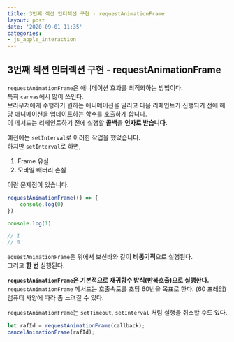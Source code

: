 ```yaml
---
title: 3번째 섹션 인터렉션 구현 - requestAnimationFrame
layout: post
date: '2020-09-01 11:35'
categories:
- js_apple_interaction
---
```


## 3번째 섹션 인터렉션 구현 - requestAnimationFrame

`requestAnimationFrame`은 애니메이션 효과를 최적화하는 방법이다.  
특히 `canvas`에서 많이 쓰인다.  
브라우저에게 수행하기 원하는 애니메이션을 알리고 다음 리페인트가 진행되기 전에 해당 애니메이션을 업데이트하는 함수를 호출하게 합니다.  
이 메서드는 리페인트하기 전에 실행할 **콜백**을 **인자로 받습니다.**

예전에는 `setInterval`로 이러한 작업을 했었습니다.  
하지만 `setInterval`로 하면,

1. Frame 유실
2. 모바일 배터리 손실

이란 문제점이 있습니다.

```javascript
requestAnimationFrame(() => {
    console.log(0)
})

console.log(1)

// 1
// 0
```

`equestAnimationFrame`은 위에서 보신바와 같이 **비동기적**으로 실행된다.  
그리고 **한 번** 실행된다.  

**`requestAnimationFrame`은 기본적으로 재귀함수 방식(반복호출)으로 실행한다.**  
`requestAnimationFrame` 메서드는 호출속도를 초당 60번을 목표로 한다. (60 프레임)  
컴퓨터 사양에 따라 좀 느려질 수 있다.

`requestAnimationFrame`는 `setTimeout`, `setInterval` 처럼 실행을 취소할 수도 있다.

```javascript
let rafId = requestAnimationFrame(callback);
cancelAnimationFrame(rafId);
```
